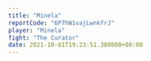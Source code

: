 ```yaml
---
title: "Minela"
reportCode: "6P7hW1vajLwnkfrJ"
player: "Minela"
fight: "The Curator"
date: 2021-10-01T19:23:51.380000+00:00
---
```

